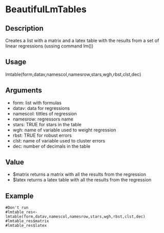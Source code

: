 # BeautifulLmTables
## Description
Creates a list with a matrix and a latex table with the results from a set of linear regressions (ussing command lm())
## Usage
lmtable(form,datav,namescol,namesrow,stars,wgh,rbst,clst,dec)
## Arguments
- form: list with formulas
- datav: data for regressions
- namescol: tittles of regression
- namesrow: regressors name
- stars: TRUE for stars in the table
- wgh: name of variable used to weight regression
- rbst: TRUE for robust errors 
- clst: name of variable used to cluster errors
- dec: number of decimals in the table
## Value
- $matrix returns a matrix with all the results from the regression
- $latex returns a latex table with all the results from the regression
## Example
```
#Don't run
#lmtable_res<-lmtable(form,datav,namescol,namesrow,stars,wgh,rbst,clst,dec)
#lmtable_res$matrix
#lmtable_res$latex
```
